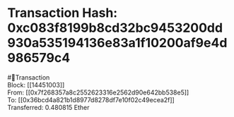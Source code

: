
Transaction Hash: 0xc083f8199b8cd32bc9453200dd930a535194136e83a1f10200af9e4d986579c4
====================================================================================
  
#💸Transaction  
Block: [[14451003]]  
From: [[0x7f268357a8c2552623316e2562d90e642bb538e5]]  
To: [[0x36bcd4a821b1d8977d8278df7e10f02c49ecea2f]]  
Transferred: 0.480815 Ether